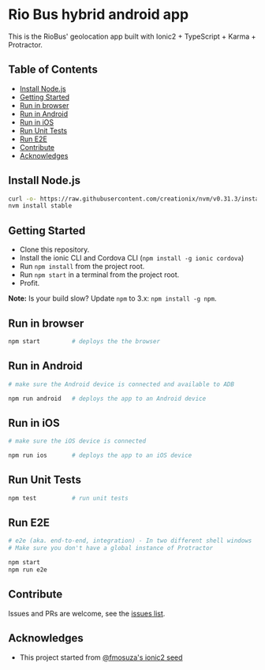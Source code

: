 # Rio Bus hybrid android app

This is the RioBus' geolocation app built with Ionic2 + TypeScript + Karma + Protractor.

## Table of Contents
 - [Install Node.js](#install-nodejs)
 - [Getting Started](#getting-started)
 - [Run in browser](#run-in-browser)
 - [Run in Android](#run-in-android)
 - [Run in iOS](#run-in-ios)
 - [Run Unit Tests](#run-unit-tests)
 - [Run E2E](#run-e2e)
 - [Contribute](#contribute)
 - [Acknowledges](#acknowledges)

## Install Node.js
```bash
curl -o- https://raw.githubusercontent.com/creationix/nvm/v0.31.3/install.sh | bash # Mac or linux, follow the instructions
nvm install stable
```

## Getting Started

* Clone this repository.
* Install the ionic CLI and Cordova CLI (`npm install -g ionic cordova`)
* Run `npm install` from the project root.
* Run `npm start` in a terminal from the project root.
* Profit.

**Note:** Is your build slow? Update `npm` to 3.x: `npm install -g npm`.

## Run in browser
```bash
npm start         # deploys the the browser
```

## Run in Android
```bash
# make sure the Android device is connected and available to ADB

npm run android   # deploys the app to an Android device
```

## Run in iOS
```bash
# make sure the iOS device is connected

npm run ios       # deploys the app to an iOS device
```

## Run Unit Tests
```bash
npm test          # run unit tests
```

## Run E2E
```bash
# e2e (aka. end-to-end, integration) - In two different shell windows
# Make sure you don't have a global instance of Protractor

npm start
npm run e2e
```

## Contribute
Issues and PRs are welcome, see the [issues list](https://github.com/riobus/ionic/issues).

## Acknowledges

* This project started from [@fmosuza's ionic2 seed](https://github.com/fmsouza/ionic2-seed)
